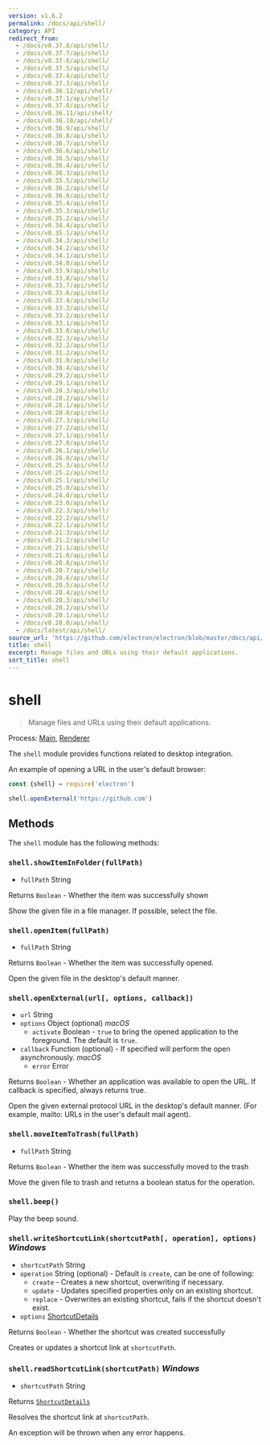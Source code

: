 ```yaml
---
version: v1.6.2
permalink: /docs/api/shell/
category: API
redirect_from:
  - /docs/v0.37.8/api/shell/
  - /docs/v0.37.7/api/shell/
  - /docs/v0.37.6/api/shell/
  - /docs/v0.37.5/api/shell/
  - /docs/v0.37.4/api/shell/
  - /docs/v0.37.3/api/shell/
  - /docs/v0.36.12/api/shell/
  - /docs/v0.37.1/api/shell/
  - /docs/v0.37.0/api/shell/
  - /docs/v0.36.11/api/shell/
  - /docs/v0.36.10/api/shell/
  - /docs/v0.36.9/api/shell/
  - /docs/v0.36.8/api/shell/
  - /docs/v0.36.7/api/shell/
  - /docs/v0.36.6/api/shell/
  - /docs/v0.36.5/api/shell/
  - /docs/v0.36.4/api/shell/
  - /docs/v0.36.3/api/shell/
  - /docs/v0.35.5/api/shell/
  - /docs/v0.36.2/api/shell/
  - /docs/v0.36.0/api/shell/
  - /docs/v0.35.4/api/shell/
  - /docs/v0.35.3/api/shell/
  - /docs/v0.35.2/api/shell/
  - /docs/v0.34.4/api/shell/
  - /docs/v0.35.1/api/shell/
  - /docs/v0.34.3/api/shell/
  - /docs/v0.34.2/api/shell/
  - /docs/v0.34.1/api/shell/
  - /docs/v0.34.0/api/shell/
  - /docs/v0.33.9/api/shell/
  - /docs/v0.33.8/api/shell/
  - /docs/v0.33.7/api/shell/
  - /docs/v0.33.6/api/shell/
  - /docs/v0.33.4/api/shell/
  - /docs/v0.33.3/api/shell/
  - /docs/v0.33.2/api/shell/
  - /docs/v0.33.1/api/shell/
  - /docs/v0.33.0/api/shell/
  - /docs/v0.32.3/api/shell/
  - /docs/v0.32.2/api/shell/
  - /docs/v0.31.2/api/shell/
  - /docs/v0.31.0/api/shell/
  - /docs/v0.30.4/api/shell/
  - /docs/v0.29.2/api/shell/
  - /docs/v0.29.1/api/shell/
  - /docs/v0.28.3/api/shell/
  - /docs/v0.28.2/api/shell/
  - /docs/v0.28.1/api/shell/
  - /docs/v0.28.0/api/shell/
  - /docs/v0.27.3/api/shell/
  - /docs/v0.27.2/api/shell/
  - /docs/v0.27.1/api/shell/
  - /docs/v0.27.0/api/shell/
  - /docs/v0.26.1/api/shell/
  - /docs/v0.26.0/api/shell/
  - /docs/v0.25.3/api/shell/
  - /docs/v0.25.2/api/shell/
  - /docs/v0.25.1/api/shell/
  - /docs/v0.25.0/api/shell/
  - /docs/v0.24.0/api/shell/
  - /docs/v0.23.0/api/shell/
  - /docs/v0.22.3/api/shell/
  - /docs/v0.22.2/api/shell/
  - /docs/v0.22.1/api/shell/
  - /docs/v0.21.3/api/shell/
  - /docs/v0.21.2/api/shell/
  - /docs/v0.21.1/api/shell/
  - /docs/v0.21.0/api/shell/
  - /docs/v0.20.8/api/shell/
  - /docs/v0.20.7/api/shell/
  - /docs/v0.20.6/api/shell/
  - /docs/v0.20.5/api/shell/
  - /docs/v0.20.4/api/shell/
  - /docs/v0.20.3/api/shell/
  - /docs/v0.20.2/api/shell/
  - /docs/v0.20.1/api/shell/
  - /docs/v0.20.0/api/shell/
  - /docs/latest/api/shell/
source_url: 'https://github.com/electron/electron/blob/master/docs/api/shell.md'
title: shell
excerpt: Manage files and URLs using their default applications.
sort_title: shell
---
```



<!--

Greetings, Electron hacker!

This file is generated automatically, so it should not be edited.

To make changes, head over to the electron/electron repository:

https://github.com/electron/electron/blob/master/docs/api/shell.md

-->

# shell

> Manage files and URLs using their default applications.

Process: [Main]({{site.baseurl}}/docs/glossary#main-process), [Renderer]({{site.baseurl}}/docs/glossary#renderer-process)

The `shell` module provides functions related to desktop integration.

An example of opening a URL in the user's default browser:

```javascript
const {shell} = require('electron')

shell.openExternal('https://github.com')
```

## Methods

The `shell` module has the following methods:

### `shell.showItemInFolder(fullPath)`

*   `fullPath` String

Returns `Boolean` - Whether the item was successfully shown

Show the given file in a file manager. If possible, select the file.

### `shell.openItem(fullPath)`

*   `fullPath` String

Returns `Boolean` - Whether the item was successfully opened.

Open the given file in the desktop's default manner.

### `shell.openExternal(url[, options, callback])`

*   `url` String
*   `options` Object (optional) _macOS_
    *   `activate` Boolean - `true` to bring the opened application to the foreground. The default is `true`.
*   `callback` Function (optional) - If specified will perform the open asynchronously. _macOS_
    *   `error` Error

Returns `Boolean` - Whether an application was available to open the URL. If callback is specified, always returns true.

Open the given external protocol URL in the desktop's default manner. (For example, mailto: URLs in the user's default mail agent).

### `shell.moveItemToTrash(fullPath)`

*   `fullPath` String

Returns `Boolean` - Whether the item was successfully moved to the trash

Move the given file to trash and returns a boolean status for the operation.

### `shell.beep()`

Play the beep sound.

### `shell.writeShortcutLink(shortcutPath[, operation], options)` _Windows_

*   `shortcutPath` String
*   `operation` String (optional) - Default is `create`, can be one of following:
    *   `create` - Creates a new shortcut, overwriting if necessary.
    *   `update` - Updates specified properties only on an existing shortcut.
    *   `replace` - Overwrites an existing shortcut, fails if the shortcut doesn't exist.
*   `options` [ShortcutDetails]({{site.baseurl}}/docs/api/structures/shortcut-details)

Returns `Boolean` - Whether the shortcut was created successfully

Creates or updates a shortcut link at `shortcutPath`.

### `shell.readShortcutLink(shortcutPath)` _Windows_

*   `shortcutPath` String

Returns [`ShortcutDetails`]({{site.baseurl}}/docs/api/structures/shortcut-details)

Resolves the shortcut link at `shortcutPath`.

An exception will be thrown when any error happens.
